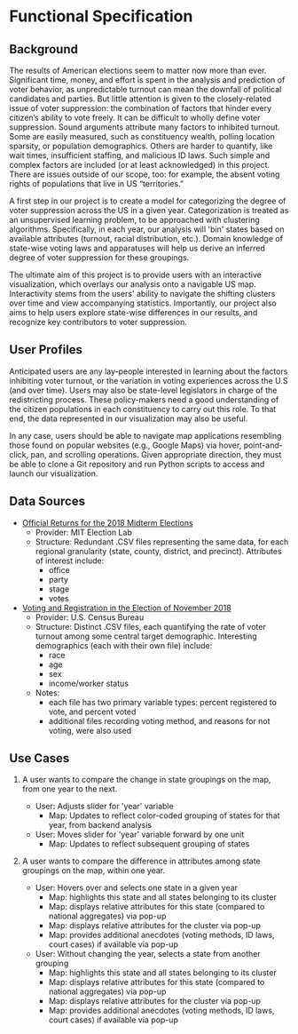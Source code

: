 # Functional Specification

## Background

The results of American elections seem to matter now more than ever. Significant time, money, and effort is spent in the analysis and prediction of voter behavior, as unpredictable turnout can mean the downfall of political candidates and parties. But little attention is given to the closely-related issue of voter suppression: the combination of factors that hinder every citizen’s ability to vote freely. It can be difficult to wholly define voter suppression. Sound arguments attribute many factors to inhibited turnout. Some are easily measured, such as constituency wealth, polling location sparsity, or population demographics. Others are harder to quantify, like wait times, insufficient staffing, and malicious ID laws. Such simple and complex factors are included (or at least acknowledged) in this project. There are issues outside of our scope, too: for example, the absent voting rights of populations that live in US “territories.”

A first step in our project is to create a model for categorizing the degree of voter suppression across the US in a given year. Categorization is treated as an unsupervised learning problem, to be approached with clustering algorithms. Specifically, in each year, our analysis will 'bin' states based on available attributes (turnout, racial distribution, etc.). Domain knowledge of state-wise voting laws and apparatuses will help us derive an inferred degree of voter suppression for these groupings. 

The ultimate aim of this project is to provide users with an interactive visualization, which overlays our analysis onto a navigable US map. Interactivity stems from the users' ability to navigate the shifting clusters over time and view accompanying statistics. Importantly, our project also aims to help users explore state-wise differences in our results, and recognize key contributors to voter suppression.

## User Profiles

Anticipated users are any lay-people interested in learning about the factors inhibiting voter turnout, or the variation in voting experiences across the U.S (and over time). Users may also be state-level legislators in charge of the redistricting process. These policy-makers need a good understanding of the citizen populations in each constituency to carry out this role. To that end, the data represented in our visualization may also be useful. 

In any case, users should be able to navigate map applications resembling those found on popular websites (e.g., Google Maps) via hover, point-and-click, pan, and scrolling operations. Given appropriate direction, they must be able to clone a Git repository and run Python scripts to access and launch our visualization. 

## Data Sources

- [Official Returns for the 2018 Midterm Elections](https://github.com/MEDSL/2018-elections-official)
    - Provider: MIT Election Lab
    - Structure: Redundant .CSV files representing the same data, for each regional granularity (state, county, district, and precinct). Attributes of interest include:
        - office
        - party 
        - stage 
        - votes 
- [Voting and Registration in the Election of November 2018](https://www.census.gov/data/tables/time-series/demo/voting-and-registration/p20-583.html)
    - Provider: U.S. Census Bureau
    - Structure: Distinct .CSV files, each quantifying the rate of voter turnout among some central target demographic. Interesting demographics (each with their own file) include:
        - race
        - age
        - sex
        - income/worker status
    - Notes:
        - each file has two primary variable types: percent registered to vote, and percent voted
        - additional files recording voting method, and reasons for not voting, were also used

## Use Cases

1. A user wants to compare the change in state groupings on the map, from one year to the next. 
    - User: Adjusts slider for 'year' variable
        - Map: Updates to reflect color-coded grouping of states for that year, from backend analysis
    - User: Moves slider for 'year' variable forward by one unit
        - Map: Updates to reflect subsequent grouping of states 
        
        
2. A user wants to compare the difference in attributes among state groupings on the map, within one year.
    - User: Hovers over and selects one state in a given year
        - Map: highlights this state and all states belonging to its cluster
        - Map: displays relative attributes for this state (compared to national aggregates) via pop-up
        - Map: displays relative attributes for the cluster via pop-up
        - Map: provides additional anecdotes (voting methods, ID laws, court cases) if available via pop-up
    - User: Without changing the year, selects a state from another grouping
        - Map: highlights this state and all states belonging to its cluster
        - Map: displays relative attributes for this state (compared to national aggregates) via pop-up
        - Map: displays relative attributes for the cluster via pop-up
        - Map: provides additional anecdotes (voting methods, ID laws, court cases) if available via pop-up 
